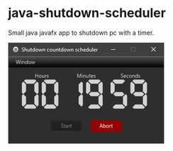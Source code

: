 # java-shutdown-scheduler
Small java javafx app to shutdown pc with a timer.


![Image of screen shot](demo-screenshot.jpg)
